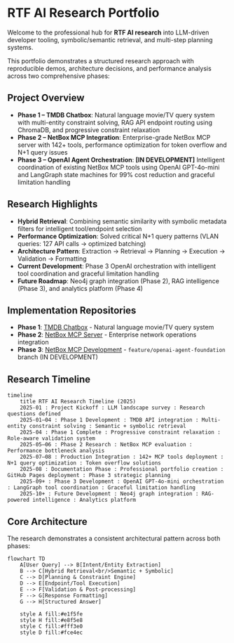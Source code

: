 # RTF AI Research Portfolio

Welcome to the professional hub for **RTF AI research** into LLM-driven developer tooling, symbolic/semantic retrieval, and multi-step planning systems.

This portfolio demonstrates a structured research approach with reproducible demos, architecture decisions, and performance analysis across two comprehensive phases:

## Project Overview

- **Phase 1 – TMDB Chatbox**: Natural language movie/TV query system with multi-entity constraint solving, RAG API endpoint routing using ChromaDB, and progressive constraint relaxation
- **Phase 2 – NetBox MCP Integration**: Enterprise-grade NetBox MCP server with 142+ tools, performance optimization for token overflow and N+1 query issues
- **Phase 3 – OpenAI Agent Orchestration**: **[IN DEVELOPMENT]** Intelligent coordination of existing NetBox MCP tools using OpenAI GPT-4o-mini and LangGraph state machines for 99% cost reduction and graceful limitation handling

## Research Highlights

- **Hybrid Retrieval**: Combining semantic similarity with symbolic metadata filters for intelligent tool/endpoint selection  
- **Performance Optimization**: Solved critical N+1 query patterns (VLAN queries: 127 API calls → optimized batching)
- **Architecture Pattern**: Extraction → Retrieval → Planning → Execution → Validation → Formatting
- **Current Development**: Phase 3 OpenAI orchestration with intelligent tool coordination and graceful limitation handling
- **Future Roadmap**: Neo4j graph integration (Phase 2), RAG intelligence (Phase 3), and analytics platform (Phase 4)

## Implementation Repositories

- **Phase 1**: [TMDB Chatbox](https://github.com/FinnMacCumail/tmdbGPT) - Natural language movie/TV query system
- **Phase 2**: [NetBox MCP Server](https://github.com/FinnMacCumail/mcp-netbox) - Enterprise network operations integration
- **Phase 3**: [NetBox MCP Development](https://github.com/FinnMacCumail/mcp-netbox) - `feature/openai-agent-foundation` branch (IN DEVELOPMENT)

## Research Timeline
```mermaid
timeline
    title RTF AI Research Timeline (2025)
    2025-01 : Project Kickoff : LLM landscape survey : Research questions defined
    2025-01–04 : Phase 1 Development : TMDB API integration : Multi-entity constraint solving : Semantic + symbolic retrieval
    2025-04 : Phase 1 Complete : Progressive constraint relaxation : Role-aware validation system
    2025-05–06 : Phase 2 Research : NetBox MCP evaluation : Performance bottleneck analysis
    2025-07–08 : Production Integration : 142+ MCP tools deployment : N+1 query optimization : Token overflow solutions
    2025-08 : Documentation Phase : Professional portfolio creation : GitHub Pages deployment : Phase 3 strategic planning
    2025-09+ : Phase 3 Development : OpenAI GPT-4o-mini orchestration : LangGraph tool coordination : Graceful limitation handling
    2025-10+ : Future Development : Neo4j graph integration : RAG-powered intelligence : Analytics platform
```

## Core Architecture

The research demonstrates a consistent architectural pattern across both phases:

```mermaid
flowchart TD
    A[User Query] --> B[Intent/Entity Extraction]
    B --> C[Hybrid Retrieval<br/>Semantic + Symbolic]
    C --> D[Planning & Constraint Engine]
    D --> E[Endpoint/Tool Execution]
    E --> F[Validation & Post-processing]
    F --> G[Response Formatting]
    G --> H[Structured Answer]
    
    style A fill:#e1f5fe
    style H fill:#e8f5e8
    style C fill:#fff3e0
    style D fill:#fce4ec
```
